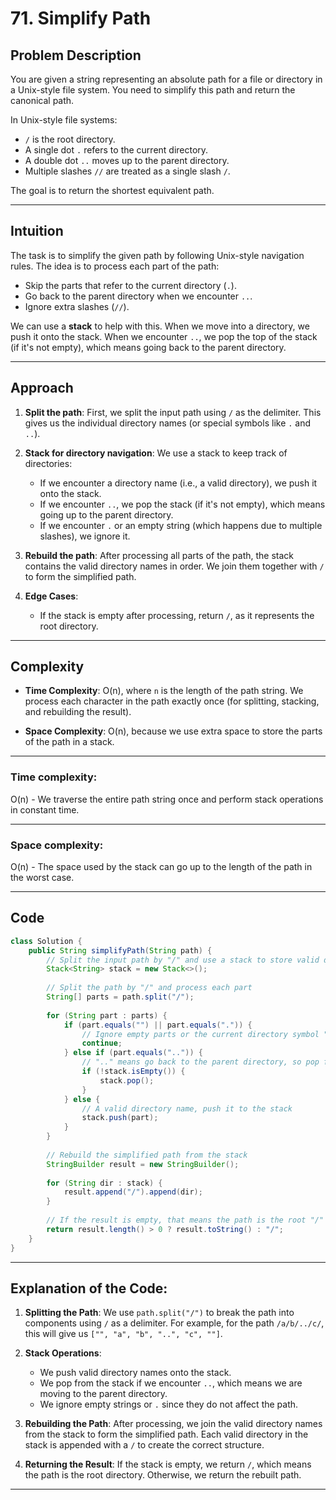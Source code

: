 # 71. **Simplify Path**

## Problem Description

You are given a string representing an absolute path for a file or directory in a Unix-style file system. You need to simplify this path and return the canonical path.

In Unix-style file systems:
- `/` is the root directory.
- A single dot `.` refers to the current directory.
- A double dot `..` moves up to the parent directory.
- Multiple slashes `//` are treated as a single slash `/`.

The goal is to return the shortest equivalent path.

---

## **Intuition**

The task is to simplify the given path by following Unix-style navigation rules. The idea is to process each part of the path:
- Skip the parts that refer to the current directory (`.`).
- Go back to the parent directory when we encounter `..`.
- Ignore extra slashes (`//`).
  
We can use a **stack** to help with this. When we move into a directory, we push it onto the stack. When we encounter `..`, we pop the top of the stack (if it's not empty), which means going back to the parent directory.

---

## **Approach**

1. **Split the path**: First, we split the input path using `/` as the delimiter. This gives us the individual directory names (or special symbols like `.` and `..`).

2. **Stack for directory navigation**: We use a stack to keep track of directories:
   - If we encounter a directory name (i.e., a valid directory), we push it onto the stack.
   - If we encounter `..`, we pop the stack (if it's not empty), which means going up to the parent directory.
   - If we encounter `.` or an empty string (which happens due to multiple slashes), we ignore it.

3. **Rebuild the path**: After processing all parts of the path, the stack contains the valid directory names in order. We join them together with `/` to form the simplified path.

4. **Edge Cases**: 
   - If the stack is empty after processing, return `/`, as it represents the root directory.

---

## **Complexity**

- **Time Complexity**: O(n), where `n` is the length of the path string. We process each character in the path exactly once (for splitting, stacking, and rebuilding the result).
  
- **Space Complexity**: O(n), because we use extra space to store the parts of the path in a stack.

---

### **Time complexity:**
O(n) - We traverse the entire path string once and perform stack operations in constant time.

---

### **Space complexity:**
O(n) - The space used by the stack can go up to the length of the path in the worst case.

---

## **Code**

```java
class Solution {
    public String simplifyPath(String path) {
        // Split the input path by "/" and use a stack to store valid directory names
        Stack<String> stack = new Stack<>();
        
        // Split the path by "/" and process each part
        String[] parts = path.split("/");
        
        for (String part : parts) {
            if (part.equals("") || part.equals(".")) {
                // Ignore empty parts or the current directory symbol "."
                continue;
            } else if (part.equals("..")) {
                // ".." means go back to the parent directory, so pop from the stack if not empty
                if (!stack.isEmpty()) {
                    stack.pop();
                }
            } else {
                // A valid directory name, push it to the stack
                stack.push(part);
            }
        }
        
        // Rebuild the simplified path from the stack
        StringBuilder result = new StringBuilder();
        
        for (String dir : stack) {
            result.append("/").append(dir);
        }
        
        // If the result is empty, that means the path is the root "/"
        return result.length() > 0 ? result.toString() : "/";
    }
}
```

---

## **Explanation of the Code:**

1. **Splitting the Path**: We use `path.split("/")` to break the path into components using `/` as a delimiter. For example, for the path `/a/b/../c/`, this will give us `["", "a", "b", "..", "c", ""]`.

2. **Stack Operations**: 
   - We push valid directory names onto the stack.
   - We pop from the stack if we encounter `..`, which means we are moving to the parent directory.
   - We ignore empty strings or `.` since they do not affect the path.

3. **Rebuilding the Path**: After processing, we join the valid directory names from the stack to form the simplified path. Each valid directory in the stack is appended with a `/` to create the correct structure.

4. **Returning the Result**: If the stack is empty, we return `/`, which means the path is the root directory. Otherwise, we return the rebuilt path.

---